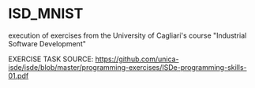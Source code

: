 # ISD_MNIST

execution of exercises from the University of Cagliari's course "Industrial Software Development"

EXERCISE TASK SOURCE:
https://github.com/unica-isde/isde/blob/master/programming-exercises/ISDe-programming-skills-01.pdf


